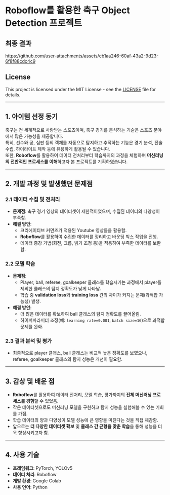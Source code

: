 # Roboflow를 활용한 축구 Object Detection 프로젝트



## 최종 결과



https://github.com/user-attachments/assets/cb1aa246-60af-43a2-9d23-6f8f88cdc4c9




## License
This project is licensed under the MIT License - see the [LICENSE](./LICENSE) file for details.

---

## 1. 아이템 선정 동기
축구는 전 세계적으로 사랑받는 스포츠이며, 축구 경기를 분석하는 기술은 스포츠 분야에서 많은 가능성을 제공합니다.  
특히, 선수와 공, 심판 등의 객체를 자동으로 탐지하고 추적하는 기능은 경기 분석, 전술 수립, 하이라이트 제작 등에 유용하게 활용될 수 있습니다.  
또한, **Roboflow**를 활용하여 데이터 전처리부터 학습까지의 과정을 체험하며 **머신러닝의 전반적인 프로세스를 이해**하고자 본 프로젝트를 기획하였습니다.

---

## 2. 개발 과정 및 발생했던 문제점
### 2.1 데이터 수집 및 전처리
- **문제점**: 축구 경기 영상의 데이터셋이 제한적이었으며, 수집된 데이터의 다양성이 부족함.
- **해결 방안**:
  - 크리에이티브 커먼즈가 적용된 Youtube 영상들을 활용함.  
  - **Roboflow**를 활용하여 수집한 데이터를 정리하고 바운딩 박스 작업을 진행.  
  - 데이터 증강 기법(회전, 크롭, 밝기 조정 등)을 적용하여 부족한 데이터를 보완함.

### 2.2 모델 학습
- **문제점**:  
  - Player, ball, referee, goalkeeper 클래스를 학습시키는 과정에서 player를 제외한 클래스의 탐지 정확도가 낮게 나타남.  
  - 학습 중 **validation loss**와 **training loss** 간의 차이가 커지는 문제(과적합 가능성) 발생.
- **해결 방안**:  
  - 더 많은 데이터를 확보하여 ball 클래스의 탐지 정확도를 끌어올림. 
  - 하이퍼파라미터 조정(예: `learning rate=0.001`, `batch size=16`)으로 과적합 문제를 완화.

### 2.3 결과 분석 및 평가
- 최종적으로 player 클래스, ball 클래스는 비교적 높은 정확도를 보였으나, referee, goalkeeper 클래스의 탐지 성능은 개선이 필요함.

---

## 3. 감상 및 배운 점
- **Roboflow**를 활용하여 데이터 전처리, 모델 학습, 평가까지의 **전체 머신러닝 프로세스를 경험**할 수 있었음.  
- 작은 데이터셋으로도 머신러닝 모델을 구현하고 탐지 성능을 실험해볼 수 있는 기회를 가짐.  
- 학습 데이터의 양과 다양성이 모델 성능에 큰 영향을 미친다는 것을 직접 체감함.  
- 앞으로는 **더 다양한 데이터셋 확보** 및 **클래스 간 균형을 맞춘 학습**을 통해 성능을 더욱 향상시키고자 함.

---

## 4. 사용 기술
- **프레임워크**: PyTorch, YOLOv5
- **데이터 처리**: Roboflow
- **개발 환경**: Google Colab
- **사용 언어**: Python

